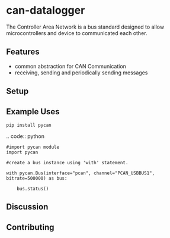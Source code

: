 can-datalogger
==============

The Controller Area Network is a bus standard designed to allow microcontrollers and device to communicated each other.

Features
--------

- common abstraction for CAN Communication
- receiving, sending and periodically sending messages


Setup
-----

Example Uses
------------

``pip install pycan``

.. code:: python

    #import pycan module
    import pycan

    #create a bus instance using 'with' statement.

    with pycan.Bus(interface="pcan", channel="PCAN_USBBUS1", bitrate=500000) as bus:

        bus.status()
    

Discussion
----------

Contributing
------------